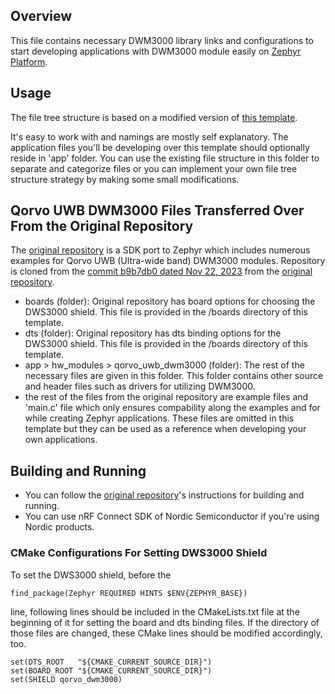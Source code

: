 ## Overview
This file contains necessary DWM3000 library links and configurations to start developing applications with DWM3000 module easily on [Zephyr Platform][Zephyr_Platform].

[Zephyr_Platform]: https://docs.zephyrproject.org/latest/introduction/index.html

## Usage

The file tree structure is based on a modified version of [this template][file_tree_structure_template].

[file_tree_structure_template]: https://github.com/Batto1/Structured-Zephyr-App-Template

It's easy to work with and namings are mostly self explanatory. The application files you'll be developing over this template should optionally reside in 'app' folder. You can use the existing file structure in this folder to separate and categorize files or you can implement your own file tree structure strategy by making some small modifications. 

## Qorvo UWB DWM3000 Files Transferred Over From the Original Repository
The [original repository][original_repository] is a SDK port to Zephyr which includes numerous examples for Qorvo UWB (Ultra-wide band) DWM3000 modules. 
Repository is cloned from the [commit b9b7db0 dated Nov 22, 2023][commit_b9b7db0] from the [original repository][original_repository].

[commit_b9b7db0]: https://github.com/foldedtoad/dwm3000/commit/b9b7db0289ea1af9e29243783264b05a8db7eb1c
[original_repository]: https://github.com/foldedtoad/dwm3000

- boards (folder): Original repository has board options for choosing the DWS3000 shield. This file is provided in the /boards directory of this template.
- dts (folder): Original repository has dts binding options for the DWS3000 shield. This file is provided in the /boards directory of this template.
- app > hw_modules > qorvo_uwb_dwm3000 (folder): The rest of the necessary files are given in this folder. This folder contains other source and header files such as drivers for utilizing DWM3000.
- the rest of the files from the original repository are example files and 'main.c' file which only ensures compability along the examples and for while creating Zephyr applications. These files are omitted in this template but they can be used as a reference when developing your own applications.

## Building and Running
- You can follow the [original repository][original_repository]'s instructions for building and running.
- You can use nRF Connect SDK of Nordic Semiconductor if you're using Nordic products. 


### CMake Configurations For Setting DWS3000 Shield
To set the DWS3000 shield, before the 

```
find_package(Zephyr REQUIRED HINTS $ENV{ZEPHYR_BASE})
```
line, following lines should be included in the CMakeLists.txt file at the beginning of it for setting the board and dts binding files. If the directory of those files are changed, these CMake lines should be modified accordingly, too.

```
set(DTS_ROOT   "${CMAKE_CURRENT_SOURCE_DIR}")
set(BOARD_ROOT "${CMAKE_CURRENT_SOURCE_DIR}")
set(SHIELD qorvo_dwm3000)
```